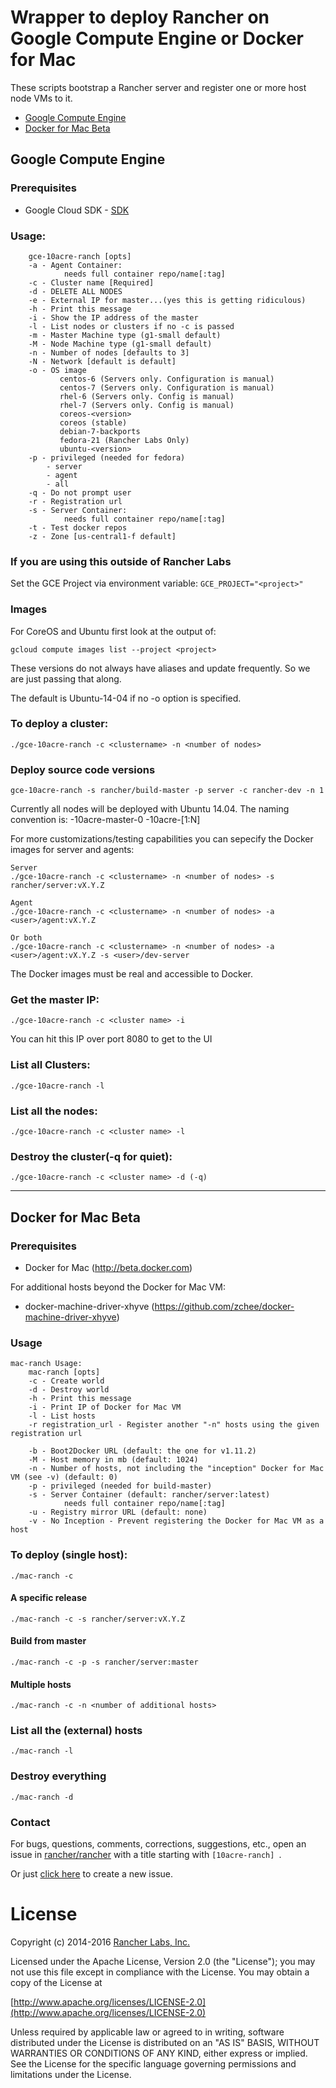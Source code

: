 # Wrapper to deploy Rancher on Google Compute Engine or Docker for Mac

These scripts bootstrap a Rancher server and register one or more host node VMs to it.

- [Google Compute Engine](#google-compute-engine)
- [Docker for Mac Beta](#docker-for-mac-beta)

## Google Compute Engine

### Prerequisites

- Google Cloud SDK - [SDK](https://cloud.google.com/sdk/)

### Usage:
```
    gce-10acre-ranch [opts]
    -a - Agent Container:
            needs full container repo/name[:tag]
    -c - Cluster name [Required]
    -d - DELETE ALL NODES
    -e - External IP for master...(yes this is getting ridiculous)
    -h - Print this message
    -i - Show the IP address of the master
    -l - List nodes or clusters if no -c is passed
    -m - Master Machine type (g1-small default)
    -M - Node Machine type (g1-small default)
    -n - Number of nodes [defaults to 3]
    -N - Network [default is default]
    -o - OS image
           centos-6 (Servers only. Configuration is manual)
           centos-7 (Servers only. Configuration is manual)
           rhel-6 (Servers only. Config is manual)
           rhel-7 (Servers only. Config is manual)
           coreos-<version>
           coreos (stable)
           debian-7-backports
           fedora-21 (Rancher Labs Only)
           ubuntu-<version>
    -p - privileged (needed for fedora)
        - server
        - agent
        - all
    -q - Do not prompt user
    -r - Registration url
    -s - Server Container:
            needs full container repo/name[:tag]
    -t - Test docker repos
    -z - Zone [us-central1-f default]
```

### If you are using this outside of Rancher Labs

Set the GCE Project via environment variable: ```GCE_PROJECT="<project>"```

### Images

For CoreOS and Ubuntu first look at the output of:

`gcloud compute images list --project <project>`

These versions do not always have aliases and update frequently. So we are just passing that along.

The default is Ubuntu-14-04 if no -o option is specified.

### To deploy a cluster:

```
./gce-10acre-ranch -c <clustername> -n <number of nodes>
```

### Deploy source code versions
```
gce-10acre-ranch -s rancher/build-master -p server -c rancher-dev -n 1
```

Currently all nodes will be deployed with Ubuntu 14.04. The naming convention is:
<clustername>-10acre-master-0
<clustername>-10acre-[1:N]

For more customizations/testing capabilities you can sepecify the Docker images for server and agents:

```
Server
./gce-10acre-ranch -c <clustername> -n <number of nodes> -s rancher/server:vX.Y.Z

Agent
./gce-10acre-ranch -c <clustername> -n <number of nodes> -a <user>/agent:vX.Y.Z

Or both
./gce-10acre-ranch -c <clustername> -n <number of nodes> -a <user>/agent:vX.Y.Z -s <user>/dev-server
```
The Docker images must be real and accessible to Docker.


### Get the master IP:

```
./gce-10acre-ranch -c <cluster name> -i
```
You can hit this IP over port 8080 to get to the UI

### List all Clusters:

```
./gce-10acre-ranch -l
```
### List all the nodes:

```
./gce-10acre-ranch -c <cluster name> -l
```

### Destroy the cluster(-q for quiet):

```
./gce-10acre-ranch -c <cluster name> -d (-q)
```

------
## Docker for Mac Beta

### Prerequisites

- Docker for Mac (http://beta.docker.com)

For additional hosts beyond the Docker for Mac VM:

- docker-machine-driver-xhyve (https://github.com/zchee/docker-machine-driver-xhyve)

### Usage
```
mac-ranch Usage:
    mac-ranch [opts]
    -c - Create world
    -d - Destroy world
    -h - Print this message
    -i - Print IP of Docker for Mac VM
    -l - List hosts
    -r registration_url - Register another "-n" hosts using the given registration url

    -b - Boot2Docker URL (default: the one for v1.11.2)
    -M - Host memory in mb (default: 1024)
    -n - Number of hosts, not including the "inception" Docker for Mac VM (see -v) (default: 0)
    -p - privileged (needed for build-master)
    -s - Server Container (default: rancher/server:latest)
            needs full container repo/name[:tag] 
    -u - Registry mirror URL (default: none)
    -v - No Inception - Prevent registering the Docker for Mac VM as a host
```

### To deploy (single host):

```
./mac-ranch -c
```

#### A specific release
```
./mac-ranch -c -s rancher/server:vX.Y.Z
```

#### Build from master
```
./mac-ranch -c -p -s rancher/server:master
```

#### Multiple hosts
```
./mac-ranch -c -n <number of additional hosts>
```

### List all the (external) hosts
```
./mac-ranch -l
```

### Destroy everything
```
./mac-ranch -d
```

### Contact
For bugs, questions, comments, corrections, suggestions, etc., open an issue in [rancher/rancher](//github.com/rancher/rancher/issues) with a title starting with `[10acre-ranch] `.

Or just [click here](//github.com/rancher/rancher/issues/new?title=%5B10acre-ranch%5D%20) to create a new issue.

# License
Copyright (c) 2014-2016 [Rancher Labs, Inc.](http://rancher.com)

Licensed under the Apache License, Version 2.0 (the "License");
you may not use this file except in compliance with the License.
You may obtain a copy of the License at

[http://www.apache.org/licenses/LICENSE-2.0](http://www.apache.org/licenses/LICENSE-2.0)

Unless required by applicable law or agreed to in writing, software
distributed under the License is distributed on an "AS IS" BASIS,
WITHOUT WARRANTIES OR CONDITIONS OF ANY KIND, either express or implied.
See the License for the specific language governing permissions and
limitations under the License.
